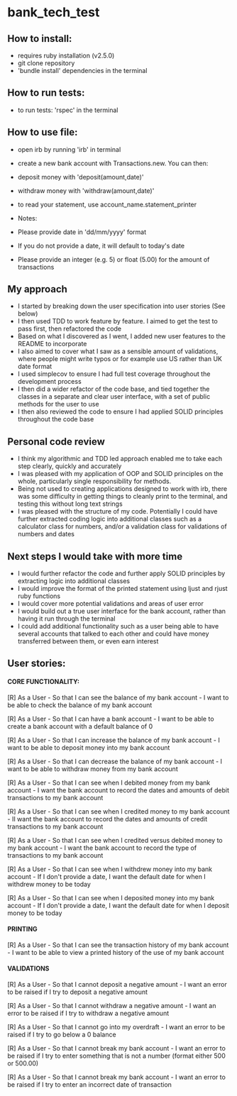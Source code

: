 # bank_tech_test

## How to install:

* requires ruby installation (v2.5.0)
* git clone repository
* 'bundle install' dependencies in the terminal

## How to run tests:
* to run tests: 'rspec' in the terminal

## How to use file:
* open irb by running 'irb' in terminal
* create a new bank account with Transactions.new. You can then:
 * deposit money with 'deposit(amount,date)'
 * withdraw money with 'withdraw(amount,date)'
* to read your statement, use account_name.statement_printer

* Notes:
 * Please provide date in 'dd/mm/yyyy' format
 * If you do not provide a date, it will default to today's date
 * Please provide an integer (e.g. 5) or float (5.00) for the amount of transactions

My approach
---------
* I started by breaking down the user specification into user stories (See below)
* I then used TDD to work feature by feature. I aimed to get the test to pass first, then refactored the code
* Based on what I discovered as I went, I added new user features to the README to incorporate
* I also aimed to cover what I saw as a sensible amount of validations, where people might write typos or for example use US rather than UK date format
* I used simplecov to ensure I had full test coverage throughout the development process
* I then did a wider refactor of the code base, and tied together the classes in a separate and clear user interface, with a set of public methods for the user to use
* I then also reviewed the code to ensure I had applied SOLID principles throughout the code base

Personal code review
---------
* I think my algorithmic and TDD led approach enabled me to take each step clearly, quickly and accurately
* I was pleased with my application of OOP and SOLID principles on the whole, particularly single responsibility for methods.
* Being not used to creating applications designed to work with irb, there was some difficulty in getting things to cleanly print to the terminal, and testing this without long text strings
* I was pleased with the structure of my code. Potentially I could have further extracted coding logic into additional classes such as a calculator class for numbers, and/or a validation class for validations of numbers and dates

Next steps I would take with more time
---------
* I would further refactor the code and further apply SOLID principles by extracting logic into additional classes
* I would improve the format of the printed statement using ljust and rjust ruby functions
* I would cover more potential validations and areas of user error
* I would build out a true user interface for the bank account, rather than having it run through the terminal
* I could add additional functionality such as a user being able to have several accounts that talked to each other and could have money transferred between them, or even earn interest

## User stories:

#### CORE FUNCTIONALITY:

[R] As a User -
So that I can see the balance of my bank account -
I want to be able to check the balance of my bank account

[R] As a User -
So that I can have a bank account -
I want to be able to create a bank account with a default balance of 0

[R] As a User -
So that I can increase the balance of my bank account -
I want to be able to deposit money into my bank account

[R] As a User -
So that I can decrease the balance of my bank account -
I want to be able to withdraw money from my bank account

[R] As a User -
So that I can see when I debited money from my bank account -
I want the bank account to record the dates and amounts of debit transactions to my bank account

[R] As a User -
So that I can see when I credited money to my bank account -
II want the bank account to record the dates and amounts of credit transactions to my bank account

[R] As a User -
So that I can see when I credited versus debited money to my bank account -
I want the bank account to record the type of transactions to my bank account

[R] As a User -
So that I can see when I withdrew money into my bank account -
If I don't provide a date, I want the default date for when I withdrew money to be today

[R] As a User -
So that I can see when I deposited money into my bank account -
If I don't provide a date, I want the default date for when I deposit money to be today

#### PRINTING

[R] As a User -
So that I can see the transaction history of my bank account -
I want to be able to view a printed history of the use of my bank account

#### VALIDATIONS

[R] As a User -
So that I cannot deposit a negative amount -
I want an error to be raised if I try to deposit a negative amount

[R] As a User -
So that I cannot withdraw a negative amount -
I want an error to be raised if I try to withdraw a negative amount

[R] As a User -
So that I cannot go into my overdraft -
I want an error to be raised if I try to go below a 0 balance

[R] As a User -
So that I cannot break my bank account -
I want an error to be raised if I try to enter something that is not a number (format either 500 or 500.00)

[R] As a User -
So that I cannot break my bank account -
I want an error to be raised if I try to enter an incorrect date of transaction
